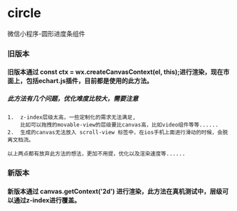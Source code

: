 # circle
微信小程序-圆形进度条组件

### 旧版本

#### 旧版本通过 const ctx = wx.createCanvasContext(el, this);进行渲染，现在市面上，包括echart.js插件，目前都是使用的此方法。

##### 此方法有几个问题，优化难度比较大，需要注意

````
1.  z-index层级太高，一些定制化的需求无法满足,
    比如可以拖拽的movable-view的层级要比canvas高，比如video组件等等......
2.  生成的canvas无法放入 scroll-view 标签中，在ios手机上面进行滑动的时候，会脱离文档流。
````

    以上两点都有放弃此方法的想法，更加不用提，优化以及渲染速度等......


### 新版本

#### 新版本通过 canvas.getContext('2d') 进行渲染，此方法在真机测试中，层级可以通过z-index进行覆盖。
